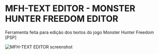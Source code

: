 # MFH-TEXT EDITOR - MONSTER HUNTER FREEDOM EDITOR
Ferramenta feita para edição dos textos do jogo Monster Hunter Freedom [PSP]

![MFH-TEXT EDITOR screenshot](https://private-user-images.githubusercontent.com/34868008/460048162-70707f45-9661-44ca-93ee-89109ca99b7a.png?jwt=eyJhbGciOiJIUzI1NiIsInR5cCI6IkpXVCJ9.eyJpc3MiOiJnaXRodWIuY29tIiwiYXVkIjoicmF3LmdpdGh1YnVzZXJjb250ZW50LmNvbSIsImtleSI6ImtleTUiLCJleHAiOjE3NTEwNDgyOTcsIm5iZiI6MTc1MTA0Nzk5NywicGF0aCI6Ii8zNDg2ODAwOC80NjAwNDgxNjItNzA3MDdmNDUtOTY2MS00NGNhLTkzZWUtODkxMDljYTk5YjdhLnBuZz9YLUFtei1BbGdvcml0aG09QVdTNC1ITUFDLVNIQTI1NiZYLUFtei1DcmVkZW50aWFsPUFLSUFWQ09EWUxTQTUzUFFLNFpBJTJGMjAyNTA2MjclMkZ1cy1lYXN0LTElMkZzMyUyRmF3czRfcmVxdWVzdCZYLUFtei1EYXRlPTIwMjUwNjI3VDE4MTMxN1omWC1BbXotRXhwaXJlcz0zMDAmWC1BbXotU2lnbmF0dXJlPWVmOTQ3NjV)
